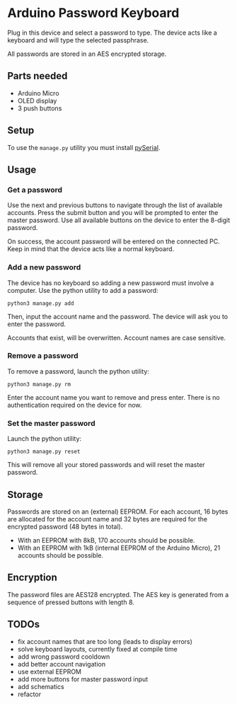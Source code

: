 # Arduino Password Keyboard

Plug in this device and select a password to type. The device acts like a keyboard and will type the selected passphrase.

All passwords are stored in an AES encrypted storage.

## Parts needed

- Arduino Micro
- OLED display
- 3 push buttons

## Setup

To use the `manage.py` utility you must install [pySerial](https://pyserial.readthedocs.io/en/latest/pyserial.html).

## Usage

### Get a password

Use the next and previous buttons to navigate through the list of available accounts. Press the submit button and you will be prompted to enter the master password. Use all available buttons on the device to enter the 8-digit password.

On success, the account password will be entered on the connected PC. Keep in mind that the device acts like a normal keyboard.

### Add a new password

The device has no keyboard so adding a new password must involve a computer. Use the python utility to add a password:

    python3 manage.py add

Then, input the account name and the password. The device will ask you to enter the password.

Accounts that exist, will be overwritten. Account names are case sensitive.

### Remove a password

To remove a password, launch the python utility:

    python3 manage.py rm

Enter the account name you want to remove and press enter. There is no authentication required on the device for now.

### Set the master password

Launch the python utility:

    python3 manage.py reset

This will remove all your stored passwords and will reset the master password.

## Storage

Passwords are stored on an (external) EEPROM. For each account, 16 bytes are allocated for the account name and 32 bytes are required for the encrypted password (48 bytes in total).

+ With an EEPROM with 8kB, 170 accounts should be possible.
+ With an EEPROM with 1kB (internal EEPROM of the Arduino Micro), 21 accounts should be possible.

## Encryption

The password files are AES128 encrypted. The AES key is generated from a sequence of pressed buttons with length 8.

## TODOs

- fix account names that are too long (leads to display errors)
- solve keyboard layouts, currently fixed at compile time
- add wrong password cooldown
- add better account navigation
- use external EEPROM
- add more buttons for master password input
- add schematics
- refactor
